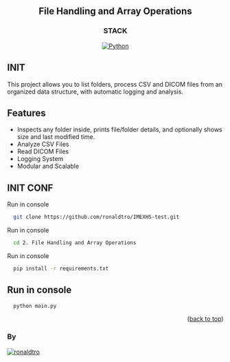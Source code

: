 <a name="readme-top"></a>

<div align="center">

## File Handling and Array Operations

</div>

<div align="center">

### STACK
[![Python][python-badge]][badge-empty-url]

</div>

## INIT

This project allows you to list folders, process CSV and DICOM files from an organized data structure, with automatic logging and analysis.

## Features
- Inspects any folder inside, prints file/folder details, and optionally shows size and last modified time.
- Analyze CSV Files
- Read DICOM Files
- Logging System
- Modular and Scalable

## INIT CONF

Run in console
```bash
  git clone https://github.com/ronaldtro/IMEXHS-test.git
```

Run in console
```bash
  cd 2. File Handling and Array Operations
```

Run in console
```bash
  pip install -r requirements.txt
```

## Run in console
```bash
  python main.py
```

<p align="right">(<a href="#readme-top">back to top</a>)</p>

### By
[![ronaldtro](https://avatars.githubusercontent.com/u/72902488?s=64&amp;v=4)](http://github.com/ronaldtro)

[python-badge]: https://img.shields.io/badge/Python-blue?logo=python&logoColor=white
[badge-empty-url]: #!
